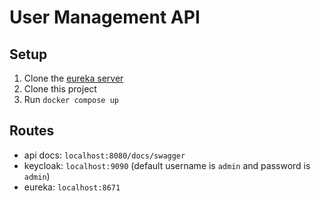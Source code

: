 # User Management API

## Setup

1. Clone the [eureka server](https://github.com/ryguigas0/user-management-eureka)
2. Clone this project
3. Run `docker compose up`

## Routes

- api docs: `localhost:8080/docs/swagger`
- keycloak: `localhost:9090` (default username is `admin` and password is `admin`)
- eureka: `localhost:8671`
